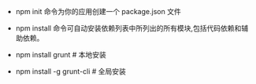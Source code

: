  * npm init 命令为你的应用创建一个 package.json 文件

 *  npm install 命令可自动安装依赖列表中所列出的所有模块,包括代码依赖和辅助依赖。

 * npm install grunt  # 本地安装

 * npm install -g grunt-cli # 全局安装
